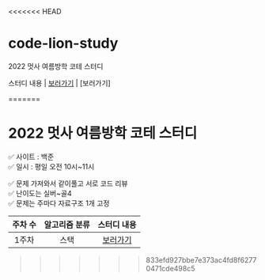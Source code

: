 <<<<<<< HEAD
# code-lion-study
2022 멋사 여름방학 코테 스터디

스터디 내용 | [보러가기](https://github.com/congcoding/ProgrammersStudy/tree/main/%EB%B9%88%EC%A0%95%EC%9B%90) | [보러가기]

=======
# 2022 멋사 여름방학 코테 스터디

✅ 사이트 : 백준
<br>
✅ 일시 : 평일 오전 10시~11시
<br>

✅ 문제 가져와서 같이풀고 서로 코드 리뷰
<br>
✅ 난이도는 실버~골4
<br>
✅ 문제는 주마다 자료구조 1개 고정
<br>

주차 수 | 알고리즘 분류 | 스터디 내용 
:-: | :-: | :-: 
1주차 | 스택 | [보러가기](https://github.com/hye0e/code-lion-study/tree/main/stack) | [보러가기]
>>>>>>> 833efd927bbe7e373ac4fd8f62770471cde498c5

